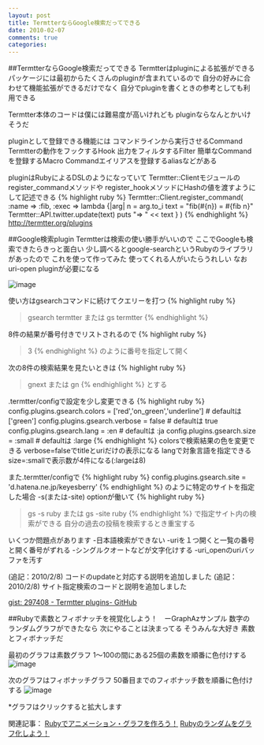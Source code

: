```yaml
---
layout: post
title: TermtterならGoogle検索だってできる
date: 2010-02-07
comments: true
categories:
---
```


##TermtterならGoogle検索だってできる
Termtterはpluginによる拡張ができる
パッケージには最初からたくさんのpluginが含まれているので
自分の好みに合わせて機能拡張ができるだけでなく
自分でpluginを書くときの参考としても利用できる

Termtter本体のコードは僕には難易度が高いけれども
pluginならなんとかいけそうだ

pluginとして登録できる機能には
コマンドラインから実行させるCommand
Termtterの動作をフックするHook
出力をフィルタするFilter
簡単なCommandを登録するMacro
Commandエイリアスを登録するaliasなどがある

pluginはRubyによるDSLのようになっていて
Termtter::Clientモジュールのregister_commandメソッドや
register_hookメソッドにHashの値を渡すようにして記述できる
{% highlight ruby %}
Termtter::Client.register_command(
  :name => :fib,
  :exec => lambda {|arg|
    n = arg.to_i
    text = "fib(#{n}) = #{fib n}"
    Termtter::API.twitter.update(text)
    puts "=> " << text
  }
)
{% endhighlight %}
http://termtter.org/plugins

##Google検索plugin
Termtterは検索の使い勝手がいいので
ここでGoogleも検索できたらきっと面白い
少し調べるとgoogle-searchというRubyのライブラリがあったので
これを使って作ってみた
使ってくれる人がいたらうれしい
なおuri-open pluginが必要になる

![image](http://img.f.hatena.ne.jp/images/fotolife/k/keyesberry/20100207/20100207230009.png)


使い方はgsearchコマンドに続けてクエリーを打つ
{% highlight ruby %}
> gsearch termtter または gs termtter
{% endhighlight %}

8件の結果が番号付きでリストされるので
{% highlight ruby %}
> 3
{% endhighlight %}
のように番号を指定して開く

次の8件の検索結果を見たいときは
{% highlight ruby %}
> gnext または gn
{% endhighlight %}
とする

.termtter/configで設定を少し変更できる
{% highlight ruby %}
 config.plugins.gsearch.colors = ['red','on_green','underline']  # defaultは ['green']
 config.plugins.gsearch.verbose = false                  # defaultは true
 config.plugins.gsearch.lang = :en                       # defaultは :ja
 config.plugins.gsearch.size = :small                    # defaultは :large
{% endhighlight %}
colorsで検索結果の色を変更できる
verbose=falseでtitleとuriだけの表示になる
langで対象言語を指定できる
size=:smallで表示数が4件になる(:largeは8)

また.termtter/configで
{% highlight ruby %}
 config.plugins.gsearch.site = 'd.hatena.ne.jp/keyesberry'
{% endhighlight %}
のように特定のサイトを指定した場合 -s(または-site) optionが働いて
{% highlight ruby %}
> gs -s ruby または gs -site ruby
{% endhighlight %}
で指定サイト内の検索ができる
自分の過去の投稿を検索するとき重宝する

いくつか問題点があります
-日本語検索ができない
-uriを１つ開くと一覧の番号と開く番号がずれる
-シングルクオートなどが文字化けする
-uri_openのuriバッファを汚す

(追記：2010/2/8) コードのupdateと対応する説明を追加しました
(追記：2010/2/8) サイト指定検索のコードと説明を追加しました

[gist: 297408 - Termtter plugins- GitHub](http://gist.github.com/297408)

##Rubyで素数とフィボナッチを視覚化しよう！　ーGraphAzサンプル
数字のランダムグラフができたなら
次にやることは決まってる
そうみんな大好き
素数とフィボナッチだ

最初のグラフは素数グラフ
1～100の間にある25個の素数を順番に色付けする
![image](http://img.f.hatena.ne.jp/images/fotolife/k/keyesberry/20100207/20100207132156.gif)


次のグラフはフィボナッチグラフ
50番目までのフィボナッチ数を順番に色付けする
![image](http://img.f.hatena.ne.jp/images/fotolife/k/keyesberry/20100207/20100207144522.gif)


 *グラフはクリックすると拡大します

関連記事：
[Rubyでアニメーション・グラフを作ろう！](/2010/02/03/Ruby/)
[Rubyのランダムをグラフ化しよう！](/2010/02/06/Ruby/)

<script src="http://gist.github.com/296691.js"></script>

